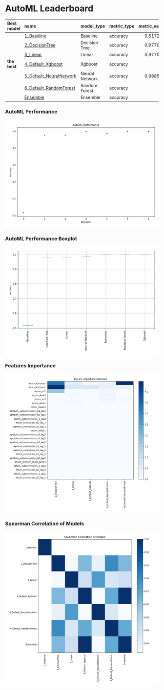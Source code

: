 # AutoML Leaderboard

| Best model   | name                                                         | model_type     | metric_type   |   metric_value |   train_time |
|:-------------|:-------------------------------------------------------------|:---------------|:--------------|---------------:|-------------:|
|              | [1_Baseline](1_Baseline/README.md)                           | Baseline       | accuracy      |       0.517241 |         0.71 |
|              | [2_DecisionTree](2_DecisionTree/README.md)                   | Decision Tree  | accuracy      |       0.977011 |        12.41 |
|              | [3_Linear](3_Linear/README.md)                               | Linear         | accuracy      |       0.977011 |         3.91 |
| **the best** | [4_Default_Xgboost](4_Default_Xgboost/README.md)             | Xgboost        | accuracy      |       1        |         4.37 |
|              | [5_Default_NeuralNetwork](5_Default_NeuralNetwork/README.md) | Neural Network | accuracy      |       0.988506 |         2.47 |
|              | [6_Default_RandomForest](6_Default_RandomForest/README.md)   | Random Forest  | accuracy      |       1        |         7.44 |
|              | [Ensemble](Ensemble/README.md)                               | Ensemble       | accuracy      |       1        |         0.16 |

### AutoML Performance
![AutoML Performance](ldb_performance.png)

### AutoML Performance Boxplot
![AutoML Performance Boxplot](ldb_performance_boxplot.png)

### Features Importance
![features importance across models](features_heatmap.png)



### Spearman Correlation of Models
![models spearman correlation](correlation_heatmap.png)

